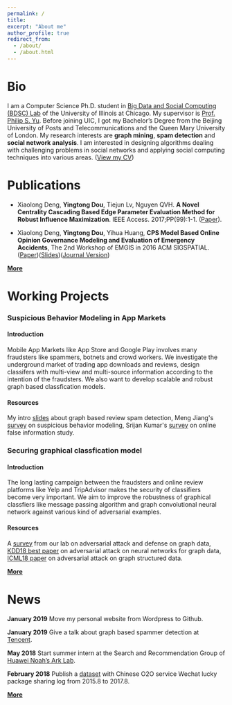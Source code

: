 ```yaml
---
permalink: /
title: 
excerpt: "About me"
author_profile: true
redirect_from: 
  - /about/
  - /about.html
---
```


Bio
======
I am a Computer Science Ph.D. student in [Big Data and Social Computing (BDSC) Lab](https://bdsc.lab.uic.edu/) of the University of Illinois at Chicago. My supervisor is [Prof. Philip S. Yu](https://www.cs.uic.edu/PSYu/). Before joining UIC, I got my Bachelor’s Degree from the Beijing University of Posts and Telecommunications and the Queen Mary University of London. My research interests are **graph mining**, **spam detection** and **social network analysis**. I am interested in designing algorithms dealing with challenging problems in social networks and applying social computing techniques into various areas.  ([View my CV](http://ytongdou.com/files/The%20CV%20of%20Yingtong%20Dou.pdf)) 

Publications
======
* Xiaolong Deng, **Yingtong Dou**, Tiejun Lv, Nguyen QVH. **A Novel Centrality Cascading Based Edge Parameter Evaluation Method for Robust Influence Maximization**. IEEE Access. 2017;PP(99):1-1. ([Paper](http://ytongdou.com/files/A%20Novel%20Centrality%20Cascading%20Based%20Edge%20Parameter%20Evaluation%20Method%20for%20Robust%20Influence%20Maximization.pdf)).

* Xiaolong Deng, **Yingtong Dou**, Yihua Huang, **CPS Model Based Online Opinion Governance Modeling and Evaluation of Emergency Accidents**, The 2nd Workshop of EMGIS in 2016 ACM SIGSPATIAL. ([Paper](http://ytongdou.com/files/CPS%20model%20based%20online%20opinion%20governance%20modeling%20and%20evaluation%20of%20emergency%20accidents.pdf))([Slides](http://ytongdou.com/files/CPS%20Model%20based%20opinion.pdf))([Journal Version](http://ytongdou.com/files/Efficient%20CPS%20model%20based%20online%20opinion%20governance%20modeling%20and%20evaluation%20for%20emergency%20accidents.pdf))

**[More](http://ytongdou.com/publications)**

Working Projects
======
### Suspicious Behavior Modeling in App Markets
#### Introduction
Mobile App Markets like App Store and Google Play involves many fraudsters like spammers, botnets and crowd workers. We investigate the underground market of trading app downloads and reviews, design classifers with multi-view and multi-source information according to the intention of the fraudsters. We also want to develop scalable and robust graph based classfication models.
#### Resources
My intro [slides](http://ytongdou.com/files/Review%20Spam%20Detection.pdf) about graph based review spam detection, Meng Jiang's [survey](http://www.meng-jiang.com/pubs/survey-suspicious-issi16/survey-suspicious-issi16-paper.pdf) on suspicious behavior modeling, Srijan Kumar's [survey](https://arxiv.org/abs/1804.08559) on online false information study. 
### Securing graphical classfication model
#### Introduction
The long lasting campaign between the fraudsters and online review platforms like Yelp and TripAdvisor makes the security of classifiers become very important. We aim to improve the robustness of  graphical classfiers like message passing algorithm and graph convolutional neural network against various kind of adversarial examples.
#### Resources
A [survey](https://arxiv.org/abs/1812.10528) from our lab on adversarial attack and defense on graph data, [KDD18 best paper](https://www.kixlab.org/courses/i2r/resource/review_paper/Adversarial_Attacks_on_neural_Networks_for_Graph_Data_Zugner.pdf) on adversarial attack on neural networks for graph data, [ICML18 paper](https://arxiv.org/pdf/1806.02371.pdf) on adversarial attack on graph structured data.

**[More](http://ytongdou.com/projects)**

News
======
**January 2019** Move my personal website from Wordpress to Github.

**January 2019** Give a talk about graph based spammer detection at [Tencent](https://beacon.qq.com).

**May 2018** Start summer intern at the Search and Recommendation Group of [Huawei Noah’s Ark Lab](http://www.noahlab.com.hk/#/home).

**February 2018** Publish a [dataset](http://ytongdou.com/files/WechatLog.zip) with Chinese O2O service Wechat lucky package sharing log from 2015.8 to 2017.8.

**[More](http://ytongdou.com)**

<!-- 2017-10-20 An article is published on IEEE Access.

2017-08-15 Start my Ph.D. at the University of Illinois at Chicago.

2017-06-29 Graduate from BUPT and QMUL and was awarded as the Beijing Excellent Graduate.

2017-04-03 Decide to join the BDSC Lab at the University of Illinois at Chicago under the supervision of Prof. Philip Yu.

2017-03-05 Join D-Lab in the Institute for Data Science of Tsinghua University as a research volunteer.

2016-09-28 A paper is accepted by the 2nd workshop of EMGIS in 2016 ACM SIGSPATIAL.

2016-08-26 Attend PyData 2016 at UIC.

2016-08-17  A paper is accepted by ICKEA 2016 for oral presentation.

2016-08-12  Fly to San Francisco attending SIGKDD 2016.

2016-07-15  Fly to Chicago for the summer intern in UIC Big Data and Social Computing Lab.

2016-07-05 A paper is accepted as a short paper by SKG 2016 for oral presentation.

2016-06-15 Attend ICDSC 2016 in Changsha. -->
